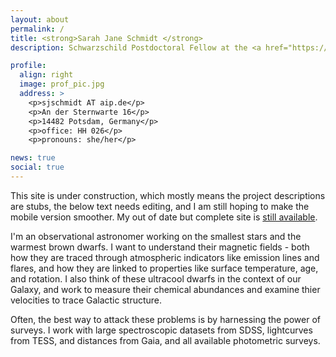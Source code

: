 ```yaml
---
layout: about
permalink: /
title: <strong>Sarah Jane Schmidt </strong>
description: Schwarzschild Postdoctoral Fellow at the <a href="https://www.aip.de">Leibniz Institute for Astrophysics - Potsdam (AIP)</a>

profile:
  align: right
  image: prof_pic.jpg
  address: >
    <p>sjschmidt AT aip.de</p>
    <p>An der Sternwarte 16</p>
    <p>14482 Potsdam, Germany</p>
    <p>office: HH 026</p>
    <p>pronouns: she/her</p>

news: true
social: true
---
```


This site is under construction, which mostly means the project descriptions are stubs, the below text needs editing, and I am still hoping to make the mobile version smoother. My out of date but complete site is [still available](http://www.sarahjaneschmidt.com).

I'm an observational astronomer working on the smallest stars and the warmest brown dwarfs. I want to understand their magnetic fields - both how they are traced through atmospheric indicators like emission lines and flares, and how they are linked to properties like surface temperature, age, and rotation. I also think of these ultracool dwarfs in the context of our Galaxy, and work to measure their chemical abundances and examine thier velocities to trace Galactic structure.

Often, the best way to attack these problems is by harnessing the power of surveys. I work with large spectroscopic datasets from SDSS, lightcurves from TESS, and distances from Gaia, and all available photometric surveys.

